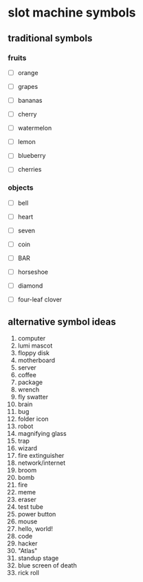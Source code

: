 # slot machine symbols

## traditional symbols

### fruits

- [ ] orange
- [ ] grapes
- [ ] bananas
- [ ] cherry

- [ ] watermelon
- [ ] lemon
- [ ] blueberry
- [ ] cherries

### objects

- [ ] bell
- [ ] heart
- [ ] seven
- [ ] coin

- [ ] BAR
- [ ] horseshoe
- [ ] diamond
- [ ] four-leaf clover

## alternative symbol ideas

1. computer
29. lumi mascot
2. floppy disk
21. motherboard
3. server
24. coffee
4. package
5. wrench
27. fly swatter
7. brain
8. bug
9. folder icon
10. robot
11. magnifying glass
16. trap
12. wizard
18. fire extinguisher
6. network/internet
17. broom
13. bomb
14. fire
15. meme
19. eraser
20. test tube
22. power button
23. mouse
25. hello, world!
26. code
28. hacker
30. "Atlas"
31. standup stage
32. blue screen of death
33. rick roll
